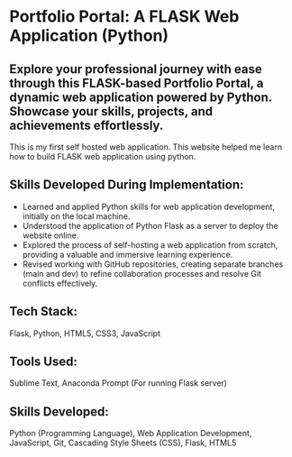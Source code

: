# Portfolio Portal: A FLASK Web Application (Python)
## Explore your professional journey with ease through this FLASK-based Portfolio Portal, a dynamic web application powered by Python. Showcase your skills, projects, and achievements effortlessly.

This is my first self hosted web application.  This website helped me learn how to build FLASK web application using python.
## Skills Developed During Implementation:
- Learned and applied Python skills for web application development, initially on the local machine.
- Understood the application of Python Flask as a server to deploy the website online.
- Explored the process of self-hosting a web application from scratch, providing a valuable and immersive learning experience.
- Revised working with GitHub repositories, creating separate branches (main and dev) to refine collaboration processes and resolve Git conflicts effectively.
## Tech Stack: 
Flask, Python, HTML5, CSS3, JavaScript
## Tools Used: 
Sublime Text, Anaconda Prompt (For running Flask server)
## Skills Developed: 
Python (Programming Language), Web Application Development, JavaScript, Git, Cascading Style Sheets (CSS), Flask, HTML5
